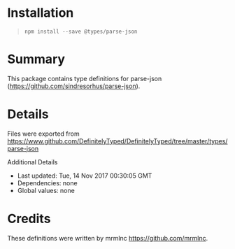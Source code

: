 # Installation

> `npm install --save @types/parse-json`

# Summary

This package contains type definitions for parse-json (https://github.com/sindresorhus/parse-json).

# Details

Files were exported from https://www.github.com/DefinitelyTyped/DefinitelyTyped/tree/master/types/parse-json

Additional Details

- Last updated: Tue, 14 Nov 2017 00:30:05 GMT
- Dependencies: none
- Global values: none

# Credits

These definitions were written by mrmlnc <https://github.com/mrmlnc>.
